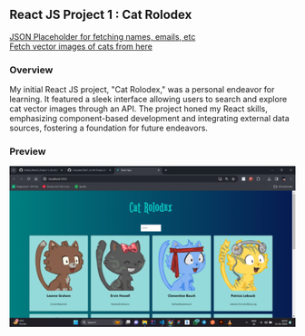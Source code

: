 ## React JS Project 1 : Cat Rolodex

[JSON Placeholder for fetching names, emails, etc](https://jsonplaceholder.typicode.com/users)
<br>
[Fetch vector images of cats from here](https://robohash.org/)

### Overview

My initial React JS project, "Cat Rolodex," was a personal endeavor for learning. It featured a sleek interface allowing users to search and explore cat vector images through an API. The project honed my React skills, emphasizing component-based development and integrating external data sources, fostering a foundation for future endeavors.

### Preview

![preview](./cat-rolodex.png)

